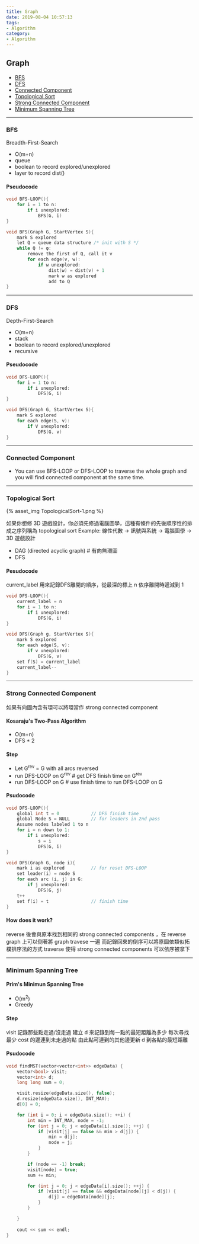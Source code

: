```yaml
---
title: Graph
date: 2019-08-04 10:57:13
tags:
- Algorithm
category:
- Algorithm
---
```


## Graph

* [BFS](#BFS)
* [DFS](#DFS)
* [Connected Component](#Connected-Component)
* [Topological Sort](#Topological-Sort)
* [Strong Connected Component](#Strong-Connected-Component)
* [Minimum Spanning Tree](#Minimum-Spanning-Tree)

<!--more-->

---

### BFS

Breadth-First-Search

* O(m+n)
* queue
* boolean to record explored/unexplored
* layer to record dist()

#### Pseudocode

```C++
void BFS-LOOP(){
    for i = 1 to n:
        if i unexplored:
            BFS(G, i)
}

void BFS(Graph G, StartVertex S){
    mark S explored
    let Q = queue data structure /* init with S */
    while Q != φ:
        remove the first of Q, call it v
        for each edge(v, w):
            if w unexplored:
                dist(w) = dist(v) + 1
                mark w as explored
                add to Q
}
```

---

### DFS

Depth-First-Search

* O(m+n)
* stack
* boolean to record explored/unexplored
* recursive

#### Pseudocode

```C++
void DFS-LOOP(){
    for i = 1 to n:
        if i unexplored:
            DFS(G, i)
}

void DFS(Graph G, StartVertex S){
    mark S explored
    for each edge(S, v):
        if V unexplored:
            DFS(G, v)
}
```

---

### Connected Component

* You can use BFS-LOOP or DFS-LOOP to traverse the whole graph and you will find connected component at the same time.

---

### Topological Sort

{% asset_img TopologicalSort-1.png %}

如果你想修 3D 遊戲設計，你必須先修過電腦圖學，這種有條件的先後順序性的排成之序列稱為 topological sort
Example: 線性代數 -> 訊號與系統 -> 電腦圖學 -> 3D 遊戲設計

* DAG (directed acyclic graph) # 有向無環圖
* DFS

#### Pesudocode

current_label 用來記錄DFS離開的順序，從最深的標上 n 依序離開時遞減到 1

```C++
void DFS-LOOP(){
    current_label = n
    for i = 1 to n:
        if i unexplored:
            DFS(G, i)
}

void DFS(Graph g, StartVertex S){
    mark S explored
    for each edge(S, v):
        if v unexplored:
            DFS(G, v)
    set f(S) = current_label
    current_label--
}
```

---

### Strong Connected Component

如果有向圖內含有環可以將環當作 strong connected component

#### Kosaraju's Two-Pass Algorithm

* O(m+n)
* DFS * 2

#### Step

* Let G<sup>rev</sup> = G with all arcs reversed
* run DFS-LOOP on G<sup>rev</sup>   # get DFS finish time on G<sup>rev</sup>
* run DFS-LOOP on G                 # use finish time to run DFS-LOOP on G

#### Psudocode

```C++
void DFS-LOOP(){
    global int t = 0            // DFS finish time
    global Node S = NULL        // for leaders in 2nd pass
    Assume nodes labeled 1 to n
    for i = n down to 1:
        if i unexplored:
            s = i
            DFS(G, i)    
}

void DFS(Graph G, node i){
    mark i as explored          // for reset DFS-LOOP
    set leader(i) = node S
    for each arc (i, j) in G:
        if j unexplored:
            DFS(G, j)
    t++
    set f(i) = t                // finish time
}
```

#### How does it work?

reverse 後會與原本找到相同的 strong connected components ，在 reverse graph 上可以倒著將 graph travese 一遍
而記錄回來的倒序可以將原圖依類似拓樸排序法的方式 traverse 使得 strong connected components 可以依序被拿下

---

### Minimum Spanning Tree

#### Prim's Minimun Spanning Tree

* O(m<sup>2</sup>)
* Greedy

#### Step

visit 記錄那些點走過/沒走過
建立 d 來記錄到每一點的最短距離為多少
每次尋找最少 cost 的邊連到未走過的點
由此點可連到的其他邊更新 d 到各點的最短距離

#### Psudocode

```C++
void findMST(vector<vector<int>> edgeData) {
	vector<bool> visit;
	vector<int> d;
	long long sum = 0;

	visit.resize(edgeData.size(), false);
	d.resize(edgeData.size(), INT_MAX);
	d[0] = 0;

	for (int i = 0; i < edgeData.size(); ++i) {
		int min = INT_MAX, node = -1;
		for (int j = 0; j < edgeData[i].size(); ++j) {
			if (visit[j] == false && min > d[j]) {
				min = d[j];
				node = j;
			}
		}

		if (node == -1) break;
		visit[node] = true;
		sum += min;

		for (int j = 0; j < edgeData[i].size(); ++j) {
			if (visit[j] == false && edgeData[node][j] < d[j]) {
				d[j] = edgeData[node][j];
			}
		}

	}
	
	cout << sum << endl;
}
```